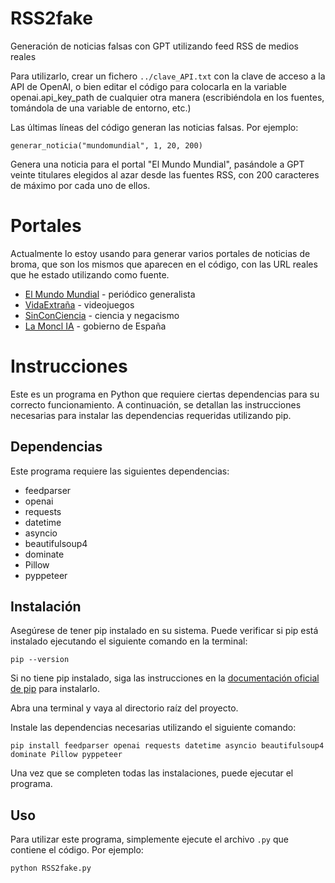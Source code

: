 # RSS2fake
Generación de noticias falsas con GPT utilizando feed RSS de medios reales

Para utilizarlo, crear un fichero `../clave_API.txt` con la clave de acceso a la API de OpenAI, o bien editar el código para colocarla en la variable openai.api_key_path de cualquier otra manera (escribiéndola en los fuentes, tomándola de una variable de entorno, etc.)

Las últimas líneas del código generan las noticias falsas. Por ejemplo:

```
generar_noticia("mundomundial", 1, 20, 200)
```

Genera una noticia para el portal "El Mundo Mundial", pasándole a GPT veinte titulares elegidos al azar desde las fuentes RSS, con 200 caracteres de máximo por cada uno de ellos.

# Portales

Actualmente lo estoy usando para generar varios portales de noticias de broma, que son los mismos que aparecen en el código, con las URL reales que he estado utilizando como fuente.

* [El Mundo Mundial](https://twitter.com/MundoMundial_IA) - periódico generalista
* [VidaExtraña](https://twitter.com/vidaextrana_IA) - videojuegos
* [SinConCiencia](https://twitter.com/SinConCienciaIA) - ciencia y negacismo
* [La Moncl IA](https://twitter.com/laMoncl_IA/) - gobierno de España

# Instrucciones

Este es un programa en Python que requiere ciertas dependencias para su correcto funcionamiento. A continuación, se detallan las instrucciones necesarias para instalar las dependencias requeridas utilizando pip.

## Dependencias

Este programa requiere las siguientes dependencias:

* feedparser
* openai
* requests
* datetime
* asyncio
* beautifulsoup4
* dominate
* Pillow
* pyppeteer

## Instalación

Asegúrese de tener pip instalado en su sistema. Puede verificar si pip está instalado ejecutando el siguiente comando en la terminal:

```
pip --version
```

Si no tiene pip instalado, siga las instrucciones en la [documentación oficial de pip](https://pip.pypa.io/en/stable/installation/) para instalarlo.

Abra una terminal y vaya al directorio raíz del proyecto.

Instale las dependencias necesarias utilizando el siguiente comando:


```
pip install feedparser openai requests datetime asyncio beautifulsoup4 dominate Pillow pyppeteer
```

Una vez que se completen todas las instalaciones, puede ejecutar el programa.

## Uso

Para utilizar este programa, simplemente ejecute el archivo `.py` que contiene el código. Por ejemplo:

```
python RSS2fake.py
```
